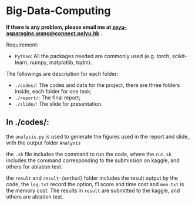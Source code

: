 # Big-Data-Computing

**If there is any problem, please email me at [zeyu-asparagine.wang@connect.polyu.hk](mailto:zeyu-asparagine.wang@connect.polyu.hk) .**

Requirement:

- `Python`: All the packages needed are commonly used (e.g. torch, scikit-learn, numpy, matplotlib, tqdm).

The followings are description for each folder:

- `./codes/`: The codes and data for the project, there are three folders inside, each folder for one task;
- `./report/`: The final report;
- `./slide/`: The slide for presentation.

## In ./codes/:

the `analysis.py` is used to generate the figures used in the report and slide, with the output folder `Analysis`

the `.sh` file includes the command to run the code, where the `run.sh` includes the command corresponding to the submission on kaggle, and others for ablation test.

the `result` and `result-{method}` folder includes the result output by the code, the `log.txt` record the option, f1 score and time cost and `mem.txt` is the memory cost. The results in `result` are submitted to the kaggle, and others are ablation test.

